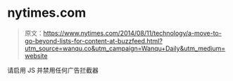 # nytimes.com

> 原文：<https://www.nytimes.com/2014/08/11/technology/a-move-to-go-beyond-lists-for-content-at-buzzfeed.html?utm_source=wanqu.co&utm_campaign=Wanqu+Daily&utm_medium=website>

请启用 JS 并禁用任何广告拦截器